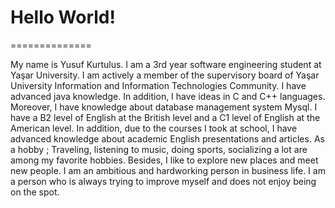  # Hello World!
 ==============
 
 My name is Yusuf Kurtulus. I am a 3rd year software engineering student at Yaşar University.
 I am actively a member of the supervisory board of Yaşar University Information and Information Technologies Community.
 I have advanced java knowledge. In addition, I have ideas in C and C++ languages. Moreover, I have knowledge about database management system Mysql.
 I have a B2 level of English at the British level and a C1 level of English at the American level.
 In addition, due to the courses I took at school, I have advanced knowledge about academic English presentations and articles.
 As a hobby ; Traveling, listening to music, doing sports, socializing a lot are among my favorite hobbies.
 Besides, I like to explore new places and meet new people. I am an ambitious and hardworking person in business life.
 I am a person who is always trying to improve myself and does not enjoy being on the spot. 
